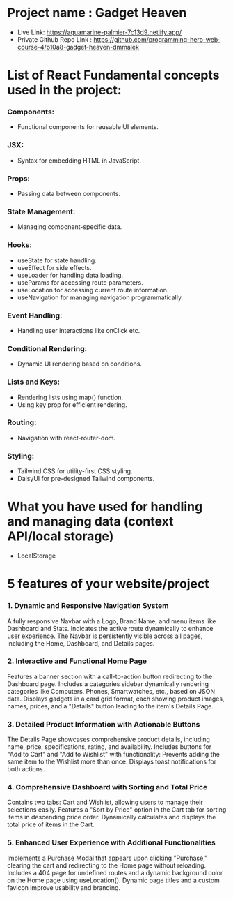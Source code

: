 # Project name : Gadget Heaven

- Live Link: https://aquamarine-palmier-7c13d9.netlify.app/
- Private Github Repo Link : https://github.com/programming-hero-web-course-4/b10a8-gadget-heaven-dmmalek

# List of React Fundamental concepts used in the project:

### Components:

- Functional components for reusable UI elements.

### JSX:

- Syntax for embedding HTML in JavaScript.

### Props:

- Passing data between components.

### State Management:

- Managing component-specific data.

### Hooks:

- useState for state handling.
- useEffect for side effects.
- useLoader for handling data loading.
- useParams for accessing route parameters.
- useLocation for accessing current route information.
- useNavigation for managing navigation programmatically.

### Event Handling:

- Handling user interactions like onClick etc.

### Conditional Rendering:

- Dynamic UI rendering based on conditions.

### Lists and Keys:

- Rendering lists using map() function.
- Using key prop for efficient rendering.

### Routing:

- Navigation with react-router-dom.

### Styling:

- Tailwind CSS for utility-first CSS styling.
- DaisyUI for pre-designed Tailwind components.

# What you have used for handling and managing data (context API/local storage)

- LocalStorage

# 5 features of your website/project

### 1. Dynamic and Responsive Navigation System

A fully responsive Navbar with a Logo, Brand Name, and menu items like Dashboard and Stats.
Indicates the active route dynamically to enhance user experience.
The Navbar is persistently visible across all pages, including the Home, Dashboard, and Details pages.

### 2. Interactive and Functional Home Page

Features a banner section with a call-to-action button redirecting to the Dashboard page.
Includes a categories sidebar dynamically rendering categories like Computers, Phones, Smartwatches, etc., based on JSON data.
Displays gadgets in a card grid format, each showing product images, names, prices, and a "Details" button leading to the item's Details Page.

### 3. Detailed Product Information with Actionable Buttons

The Details Page showcases comprehensive product details, including name, price, specifications, rating, and availability.
Includes buttons for "Add to Cart" and "Add to Wishlist" with functionality:
Prevents adding the same item to the Wishlist more than once.
Displays toast notifications for both actions.

### 4. Comprehensive Dashboard with Sorting and Total Price

Contains two tabs: Cart and Wishlist, allowing users to manage their selections easily.
Features a "Sort by Price" option in the Cart tab for sorting items in descending price order.
Dynamically calculates and displays the total price of items in the Cart.

### 5. Enhanced User Experience with Additional Functionalities

Implements a Purchase Modal that appears upon clicking "Purchase," clearing the cart and redirecting to the Home page without reloading.
Includes a 404 page for undefined routes and a dynamic background color on the Home page using useLocation().
Dynamic page titles and a custom favicon improve usability and branding.
